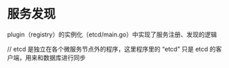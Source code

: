 # 服务发现

plugin（registry）的实例化（etcd/main.go）中实现了服务注册、发现的逻辑

// etcd 是独立在各个微服务节点外的程序，这里程序里的 “etcd” 只是 etcd 的客户端，用来和数据库进行同步


